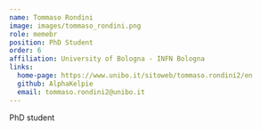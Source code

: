 ```yaml
---
name: Tommaso Rondini
image: images/tommaso_rondini.png
role: memebr
position: PhD Student
order: 6
affiliation: University of Bologna - INFN Bologna
links:
  home-page: https://www.unibo.it/sitoweb/tommaso.rondini2/en
  github: AlphaKelpie
  email: tommaso.rondini2@unibo.it
---
```


PhD student
